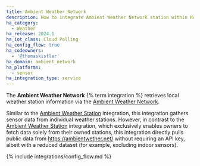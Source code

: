 ```yaml
---
title: Ambient Weather Network
description: How to integrate Ambient Weather Network station within Home Assistant.
ha_category:
  - Weather
ha_release: 2024.1
ha_iot_class: Cloud Polling
ha_config_flow: true
ha_codeowners:
  - '@thomaskistler'
ha_domain: ambient_network
ha_platforms:
  - sensor
ha_integration_type: service
---
```


The **Ambient Weather Network** {% term integration %} retrieves local weather station information
via the [Ambient Weather Network](https://ambientweather.net).

Similar to the [Ambient Weather Station](https://www.home-assistant.io/integrations/ambient_station/)
integration, this integration gathers sensor data from individual weather stations.
However, in contrast to the [Ambient Weather Station](https://www.home-assistant.io/integrations/ambient_station/)
integration, which exclusively enables owners to fetch data solely from their owned stations, this
integration directly pulls public data from <https://ambientwether.net/> without requiring an API key,
albeit with a reduced dataset (for example, excluding indoor sensors).

{% include integrations/config_flow.md %}
